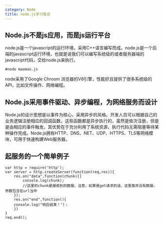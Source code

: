 ```yaml
---
category: Node
title: node.js学习笔记
---
```


## Node.js不是js应用，而是js运行平台

node.js是一个javascript的运行环境，采用C++语言编写而成。node.js是一个后端的javascript运行环境，也就是说我们可以编写系统级的或者服务器端的javascript代码，交给node.js来执行。
```
#node maomao.js
```
node采用了Google Chroom 浏览器的V8引擎，性能好且提供了很多系统级的API，比如文件操作、网络编程。

## Node.js采用事件驱动、异步编程，为网络服务而设计
Node.js的设计思想是以事件为核心，采用异步的风格。开发人员可以根据自己的业务逻辑注册相应的回调函数，这些函数都是异步执行的，虽然是依次注册，但是是由相应的事件触发。其优势在于充分利用了系统资源，执行代码无需阻塞等待某种操作完成。Node.js拥有HTTP、DNS、NET、UDP、HTTPS、TLS等网络模块，可用于快速构建Web服务器。

## 起服务的一个简单例子
```
var http = require('http');
var server = http.createServer(function(req,res)){
	res.on("data",function(chunk){]
		console.log(chunk);
		//这里的chunk是接收到的数据，注意，如果是get请求的话，这里面并没有数据，参数包含在url当中
	});
	res.on("end",function(){
	console.log("响应结束！")；
	})
}
req.end();
```

